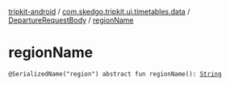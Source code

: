 [tripkit-android](../../index.md) / [com.skedgo.tripkit.ui.timetables.data](../index.md) / [DepartureRequestBody](index.md) / [regionName](./region-name.md)

# regionName

`@SerializedName("region") abstract fun regionName(): `[`String`](https://kotlinlang.org/api/latest/jvm/stdlib/kotlin/-string/index.html)